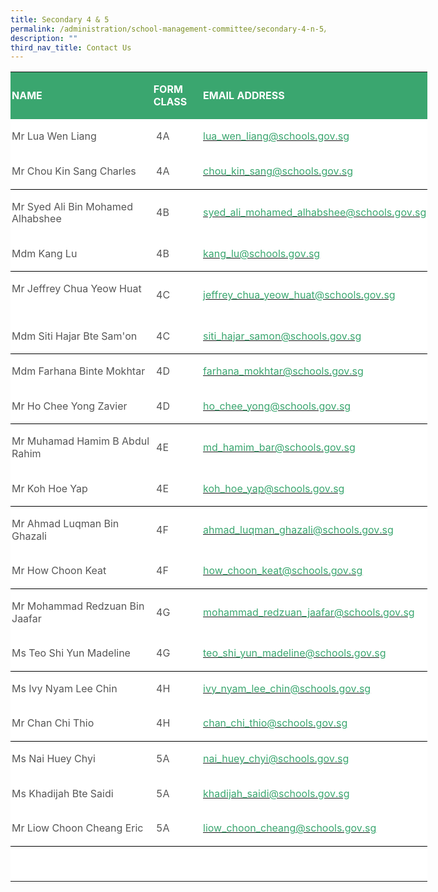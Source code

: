 ```yaml
---
title: Secondary 4 & 5
permalink: /administration/school-management-committee/secondary-4-n-5/
description: ""
third_nav_title: Contact Us
---
```


<table class="MsoNormalTable" border="0" cellspacing="0" cellpadding="0" width="667" style="width:500.45pt;background:white;border-collapse:collapse;mso-yfti-tbllook:
 1184;mso-padding-alt:0in 0in 0in 0in"><tbody><tr style="mso-yfti-irow:0;mso-yfti-firstrow:yes"><td width="271" style="width:203.1pt;background:#3AA66F;padding:1.5pt 1.5pt 1.5pt 1.5pt"><p class="MsoNormal" style="line-height:14.7pt"><b><span style="font-size:12.0pt;
  mso-bidi-font-family:Calibri;mso-bidi-theme-font:minor-latin;color:white;
  text-transform:uppercase">NAME</span></b></p></td><td width="83" style="width:62.4pt;background:#3AA66F;padding:1.5pt 1.5pt 1.5pt 1.5pt"><p class="MsoNormal" style="line-height:14.7pt"><b><span style="font-size:12.0pt;
  mso-bidi-font-family:Calibri;mso-bidi-theme-font:minor-latin;color:white;
  text-transform:uppercase">FORM CLASS</span></b></p></td><td width="313" style="width:234.95pt;background:#3AA66F;padding:1.5pt 1.5pt 1.5pt 1.5pt"><p class="MsoNormal" style="line-height:14.7pt"><b><span style="font-size:12.0pt;
  mso-bidi-font-family:Calibri;mso-bidi-theme-font:minor-latin;color:white;
  text-transform:uppercase">EMAIL ADDRESS</span></b></p></td></tr><tr style="mso-yfti-irow:1"><td style="padding:1.5pt 1.5pt 1.5pt 1.5pt"><p class="MsoNormal" style="line-height:14.7pt"><span style="font-size:12.0pt;
  mso-bidi-font-family:Calibri;mso-bidi-theme-font:minor-latin;color:#565656">Mr Lua Wen Liang</span></p></td><td width="83" style="width:62.4pt;padding:1.5pt 1.5pt 1.5pt 1.5pt"><p class="MsoNormal" style="line-height:14.7pt"><span style="font-size:12.0pt;
  mso-bidi-font-family:Calibri;mso-bidi-theme-font:minor-latin;color:#565656">&nbsp;4A</span></p></td><td style="padding:1.5pt 1.5pt 1.5pt 1.5pt"><p class="MsoNormal" style="line-height:14.7pt"><span style="font-size:12.0pt;
  color:black;mso-color-alt:windowtext"><a href="mailto:lua_wen_liang@schools.gov.sg"><span style="mso-bidi-font-family:
  Calibri;mso-bidi-theme-font:minor-latin;color:#3AA66F;text-decoration:none;
  text-underline:none">lua_wen_liang@schools.gov.sg</span></a></span><span style="font-size:12.0pt;mso-bidi-font-family:Calibri;mso-bidi-theme-font:
  minor-latin;color:#565656"></span></p></td></tr><tr style="mso-yfti-irow:2"><td style="border:none;border-bottom:solid windowtext 1.0pt;mso-border-bottom-alt:
  solid windowtext .5pt;padding:1.5pt 1.5pt 1.5pt 1.5pt"><p class="MsoNormal" style="line-height:14.7pt"><span style="font-size:12.0pt;
  mso-bidi-font-family:Calibri;mso-bidi-theme-font:minor-latin;color:#565656">Mr Chou Kin Sang Charles</span></p></td><td width="83" style="width:62.4pt;border:none;border-bottom:solid windowtext 1.0pt;
  mso-border-bottom-alt:solid windowtext .5pt;padding:1.5pt 1.5pt 1.5pt 1.5pt"><p class="MsoNormal" style="line-height:14.7pt"><span style="font-size:12.0pt;
  mso-bidi-font-family:Calibri;mso-bidi-theme-font:minor-latin;color:#565656">&nbsp;4A</span></p></td><td style="border:none;border-bottom:solid windowtext 1.0pt;mso-border-bottom-alt:
  solid windowtext .5pt;padding:1.5pt 1.5pt 1.5pt 1.5pt"><p class="MsoNormal" style="line-height:14.7pt"><span style="font-size:12.0pt;
  color:black;mso-color-alt:windowtext"><a href="mailto:chou_kin_sang@schools.gov.sg"><span style="mso-bidi-font-family:
  Calibri;mso-bidi-theme-font:minor-latin;color:#3AA66F;text-decoration:none;
  text-underline:none">chou_kin_sang@schools.gov.sg</span></a></span><span style="font-size:12.0pt;mso-bidi-font-family:Calibri;mso-bidi-theme-font:
  minor-latin;color:#565656"></span></p></td></tr><tr style="mso-yfti-irow:3"><td style="border:none;mso-border-top-alt:solid windowtext .5pt;padding:1.5pt 1.5pt 1.5pt 1.5pt"><p class="MsoNormal" style="line-height:14.7pt"><span style="font-size:12.0pt;
  mso-bidi-font-family:Calibri;mso-bidi-theme-font:minor-latin;color:#565656">Mr Syed Ali Bin Mohamed Alhabshee</span></p></td><td width="83" style="width:62.4pt;border:none;mso-border-top-alt:solid windowtext .5pt;
  padding:1.5pt 1.5pt 1.5pt 1.5pt"><p class="MsoNormal" style="line-height:14.7pt"><span style="font-size:12.0pt;
  mso-bidi-font-family:Calibri;mso-bidi-theme-font:minor-latin;color:#565656">&nbsp;4B</span></p></td><td style="border:none;mso-border-top-alt:solid windowtext .5pt;padding:1.5pt 1.5pt 1.5pt 1.5pt"><p class="MsoNormal" style="line-height:14.7pt"><span style="font-size:12.0pt;
  color:black;mso-color-alt:windowtext"><a href="mailto:syed_ali_mohamed_alhabshee@schools.gov.sg"><span style="mso-bidi-font-family:Calibri;mso-bidi-theme-font:minor-latin;
  color:#3AA66F;text-decoration:none;text-underline:none">syed_ali_mohamed_alhabshee@schools.gov.sg</span></a></span><span style="font-size:12.0pt;mso-bidi-font-family:Calibri;mso-bidi-theme-font:
  minor-latin;color:#565656"></span></p></td></tr><tr style="mso-yfti-irow:4"><td style="border:none;border-bottom:solid windowtext 1.0pt;mso-border-bottom-alt:
  solid windowtext .5pt;padding:1.5pt 1.5pt 1.5pt 1.5pt"><p class="MsoNormal" style="line-height:14.7pt"><span style="font-size:12.0pt;
  mso-bidi-font-family:Calibri;mso-bidi-theme-font:minor-latin;color:#565656">Mdm Kang Lu</span></p></td><td width="83" style="width:62.4pt;border:none;border-bottom:solid windowtext 1.0pt;
  mso-border-bottom-alt:solid windowtext .5pt;padding:1.5pt 1.5pt 1.5pt 1.5pt"><p class="MsoNormal" style="line-height:14.7pt"><span style="font-size:12.0pt;
  mso-bidi-font-family:Calibri;mso-bidi-theme-font:minor-latin;color:#565656">&nbsp;4B</span></p></td><td style="border:none;border-bottom:solid windowtext 1.0pt;mso-border-bottom-alt:
  solid windowtext .5pt;padding:1.5pt 1.5pt 1.5pt 1.5pt"><p class="MsoNormal" style="line-height:14.7pt"><span style="font-size:12.0pt;
  color:black;mso-color-alt:windowtext"><a href="mailto:kang_lu@schools.gov.sg"><span style="mso-bidi-font-family:Calibri;mso-bidi-theme-font:minor-latin;
  color:#3AA66F;text-decoration:none;text-underline:none">kang_lu@schools.gov.sg</span></a></span><span style="font-size:12.0pt;mso-bidi-font-family:Calibri;mso-bidi-theme-font:
  minor-latin;color:#565656"></span></p></td></tr><tr style="mso-yfti-irow:5"><td style="border:none;mso-border-top-alt:solid windowtext .5pt;padding:1.5pt 1.5pt 1.5pt 1.5pt"><p class="MsoNormal" style="line-height:14.7pt"><span style="font-size:12.0pt;
  mso-bidi-font-family:Calibri;mso-bidi-theme-font:minor-latin;color:#565656">Mr Jeffrey Chua Yeow Huat&nbsp;&nbsp;&nbsp; &nbsp;</span></p></td><td width="83" style="width:62.4pt;border:none;mso-border-top-alt:solid windowtext .5pt;
  padding:1.5pt 1.5pt 1.5pt 1.5pt"><p class="MsoNormal" style="line-height:14.7pt"><span style="font-size:12.0pt;
  mso-bidi-font-family:Calibri;mso-bidi-theme-font:minor-latin;color:#565656">&nbsp;4C</span></p></td><td style="border:none;mso-border-top-alt:solid windowtext .5pt;padding:1.5pt 1.5pt 1.5pt 1.5pt"><p class="MsoNormal" style="line-height:14.7pt"><span style="font-size:12.0pt;
  color:black;mso-color-alt:windowtext"><a href="mailto:jeffrey_chua_yeow_huat@schools.gov.sg"><span style="mso-bidi-font-family:
  Calibri;mso-bidi-theme-font:minor-latin;color:#3AA66F;text-decoration:none;
  text-underline:none">jeffrey_chua_yeow_huat@schools.gov.sg</span></a></span><span style="font-size:12.0pt;mso-bidi-font-family:Calibri;mso-bidi-theme-font:
  minor-latin;color:#565656"></span></p></td></tr><tr style="mso-yfti-irow:6"><td style="border:none;border-bottom:solid windowtext 1.0pt;mso-border-bottom-alt:
  solid windowtext .5pt;padding:1.5pt 1.5pt 1.5pt 1.5pt"><p class="MsoNormal" style="line-height:14.7pt"><span style="font-size:12.0pt;
  mso-bidi-font-family:Calibri;mso-bidi-theme-font:minor-latin;color:#565656">Mdm Siti Hajar Bte Sam'on</span></p></td><td width="83" style="width:62.4pt;border:none;border-bottom:solid windowtext 1.0pt;
  mso-border-bottom-alt:solid windowtext .5pt;padding:1.5pt 1.5pt 1.5pt 1.5pt"><p class="MsoNormal" style="line-height:14.7pt"><span style="font-size:12.0pt;
  mso-bidi-font-family:Calibri;mso-bidi-theme-font:minor-latin;color:#565656">&nbsp;4C</span></p></td><td style="border:none;border-bottom:solid windowtext 1.0pt;mso-border-bottom-alt:
  solid windowtext .5pt;padding:1.5pt 1.5pt 1.5pt 1.5pt"><p class="MsoNormal" style="line-height:14.7pt"><span style="font-size:12.0pt;
  color:black;mso-color-alt:windowtext"><a href="mailto:siti_hajar_samon@schools.gov.sg"><span style="mso-bidi-font-family:
  Calibri;mso-bidi-theme-font:minor-latin;color:#3AA66F;text-decoration:none;
  text-underline:none">siti_hajar_samon@schools.gov.sg</span></a></span><span style="font-size:12.0pt;mso-bidi-font-family:Calibri;mso-bidi-theme-font:
  minor-latin;color:#565656"></span></p></td></tr><tr style="mso-yfti-irow:7"><td style="border:none;mso-border-top-alt:solid windowtext .5pt;padding:1.5pt 1.5pt 1.5pt 1.5pt"><p class="MsoNormal" style="line-height:14.7pt"><span style="font-size:12.0pt;
  mso-bidi-font-family:Calibri;mso-bidi-theme-font:minor-latin;color:#565656">Mdm Farhana Binte Mokhtar</span></p></td><td width="83" style="width:62.4pt;border:none;mso-border-top-alt:solid windowtext .5pt;
  padding:1.5pt 1.5pt 1.5pt 1.5pt"><p class="MsoNormal" style="line-height:14.7pt"><span style="font-size:12.0pt;
  mso-bidi-font-family:Calibri;mso-bidi-theme-font:minor-latin;color:#565656">&nbsp;4D</span></p></td><td style="border:none;mso-border-top-alt:solid windowtext .5pt;padding:1.5pt 1.5pt 1.5pt 1.5pt"><p class="MsoNormal" style="line-height:14.7pt"><span style="font-size:12.0pt;
  color:black;mso-color-alt:windowtext"><a href="mailto:farhana_mokhtar@schools.gov.sg"><span style="mso-bidi-font-family:
  Calibri;mso-bidi-theme-font:minor-latin;color:#3AA66F;text-decoration:none;
  text-underline:none">farhana_mokhtar@schools.gov.sg</span></a></span><span style="font-size:12.0pt;mso-bidi-font-family:Calibri;mso-bidi-theme-font:
  minor-latin;color:#565656"></span></p></td></tr><tr style="mso-yfti-irow:8"><td style="border:none;border-bottom:solid windowtext 1.0pt;mso-border-bottom-alt:
  solid windowtext .5pt;padding:1.5pt 1.5pt 1.5pt 1.5pt"><p class="MsoNormal" style="line-height:14.7pt"><span style="font-size:12.0pt;
  mso-bidi-font-family:Calibri;mso-bidi-theme-font:minor-latin;color:#565656">Mr Ho Chee Yong Zavier&nbsp;</span></p></td><td width="83" style="width:62.4pt;border:none;border-bottom:solid windowtext 1.0pt;
  mso-border-bottom-alt:solid windowtext .5pt;padding:1.5pt 1.5pt 1.5pt 1.5pt"><p class="MsoNormal" style="line-height:14.7pt"><span style="font-size:12.0pt;
  mso-bidi-font-family:Calibri;mso-bidi-theme-font:minor-latin;color:#565656">&nbsp;4D</span></p></td><td style="border:none;border-bottom:solid windowtext 1.0pt;mso-border-bottom-alt:
  solid windowtext .5pt;padding:1.5pt 1.5pt 1.5pt 1.5pt"><p class="MsoNormal" style="line-height:14.7pt"><span style="font-size:12.0pt;
  color:black;mso-color-alt:windowtext"><a href="mailto:ho_chee_yong@schools.gov.sg"><span style="mso-bidi-font-family:
  Calibri;mso-bidi-theme-font:minor-latin;color:#3AA66F;text-decoration:none;
  text-underline:none">ho_chee_yong@schools.gov.sg</span></a></span><span style="font-size:12.0pt;mso-bidi-font-family:Calibri;mso-bidi-theme-font:
  minor-latin;color:#565656"></span></p></td></tr><tr style="mso-yfti-irow:9"><td style="border:none;mso-border-top-alt:solid windowtext .5pt;padding:1.5pt 1.5pt 1.5pt 1.5pt"><p class="MsoNormal" style="line-height:14.7pt"><span style="font-size:12.0pt;
  mso-bidi-font-family:Calibri;mso-bidi-theme-font:minor-latin;color:#565656">Mr Muhamad Hamim B Abdul Rahim&nbsp;&nbsp;</span></p></td><td width="83" style="width:62.4pt;border:none;mso-border-top-alt:solid windowtext .5pt;
  padding:1.5pt 1.5pt 1.5pt 1.5pt"><p class="MsoNormal" style="line-height:14.7pt"><span style="font-size:12.0pt;
  mso-bidi-font-family:Calibri;mso-bidi-theme-font:minor-latin;color:#565656">&nbsp;4E</span></p></td><td style="border:none;mso-border-top-alt:solid windowtext .5pt;padding:1.5pt 1.5pt 1.5pt 1.5pt"><p class="MsoNormal" style="line-height:14.7pt"><span style="font-size:12.0pt;
  color:black;mso-color-alt:windowtext"><a href="mailto:md_hamim_bar@schools.gov.sg"><span style="mso-bidi-font-family:
  Calibri;mso-bidi-theme-font:minor-latin;color:#3AA66F;text-decoration:none;
  text-underline:none">md_hamim_bar@schools.gov.sg</span></a></span><span style="font-size:12.0pt;mso-bidi-font-family:Calibri;mso-bidi-theme-font:
  minor-latin;color:#565656"></span></p></td></tr><tr style="mso-yfti-irow:10"><td style="border:none;border-bottom:solid windowtext 1.0pt;mso-border-bottom-alt:
  solid windowtext .5pt;padding:1.5pt 1.5pt 1.5pt 1.5pt"><p class="MsoNormal" style="line-height:14.7pt"><span style="font-size:12.0pt;
  mso-bidi-font-family:Calibri;mso-bidi-theme-font:minor-latin;color:#565656">Mr Koh Hoe Yap</span></p></td><td width="83" style="width:62.4pt;border:none;border-bottom:solid windowtext 1.0pt;
  mso-border-bottom-alt:solid windowtext .5pt;padding:1.5pt 1.5pt 1.5pt 1.5pt"><p class="MsoNormal" style="line-height:14.7pt"><span style="font-size:12.0pt;
  mso-bidi-font-family:Calibri;mso-bidi-theme-font:minor-latin;color:#565656">&nbsp;4E</span></p></td><td style="border:none;border-bottom:solid windowtext 1.0pt;mso-border-bottom-alt:
  solid windowtext .5pt;padding:1.5pt 1.5pt 1.5pt 1.5pt"><p class="MsoNormal" style="line-height:14.7pt"><span style="font-size:12.0pt;
  color:black;mso-color-alt:windowtext"><a href="mailto:koh_hoe_yap@schools.gov.sg"><span style="mso-bidi-font-family:
  Calibri;mso-bidi-theme-font:minor-latin;color:#3AA66F;text-decoration:none;
  text-underline:none">koh_hoe_yap@schools.gov.sg</span></a></span><span style="font-size:12.0pt;mso-bidi-font-family:Calibri;mso-bidi-theme-font:
  minor-latin;color:#565656"></span></p></td></tr><tr style="mso-yfti-irow:11"><td style="border:none;mso-border-top-alt:solid windowtext .5pt;padding:1.5pt 1.5pt 1.5pt 1.5pt"><p class="MsoNormal" style="line-height:14.7pt"><span style="font-size:12.0pt;
  mso-bidi-font-family:Calibri;mso-bidi-theme-font:minor-latin;color:#565656">Mr Ahmad Luqman Bin Ghazali</span></p></td><td width="83" style="width:62.4pt;border:none;mso-border-top-alt:solid windowtext .5pt;
  padding:1.5pt 1.5pt 1.5pt 1.5pt"><p class="MsoNormal" style="line-height:14.7pt"><span style="font-size:12.0pt;
  mso-bidi-font-family:Calibri;mso-bidi-theme-font:minor-latin;color:#565656">&nbsp;4F</span></p></td><td style="border:none;mso-border-top-alt:solid windowtext .5pt;padding:1.5pt 1.5pt 1.5pt 1.5pt"><p class="MsoNormal" style="line-height:14.7pt"><span style="font-size:12.0pt;
  color:black;mso-color-alt:windowtext"><a href="mailto:ahmad_luqman_ghazali@schools.gov.sg"><span style="mso-bidi-font-family:
  Calibri;mso-bidi-theme-font:minor-latin;color:#3AA66F;text-decoration:none;
  text-underline:none">ahmad_luqman_ghazali@schools.gov.sg</span></a></span><span style="font-size:12.0pt;mso-bidi-font-family:Calibri;mso-bidi-theme-font:
  minor-latin;color:#565656"></span></p></td></tr><tr style="mso-yfti-irow:12"><td style="border:none;border-bottom:solid windowtext 1.0pt;mso-border-bottom-alt:
  solid windowtext .5pt;padding:1.5pt 1.5pt 1.5pt 1.5pt"><p class="MsoNormal" style="line-height:14.7pt"><span style="font-size:12.0pt;
  mso-bidi-font-family:Calibri;mso-bidi-theme-font:minor-latin;color:#565656">Mr How Choon Keat</span></p></td><td width="83" style="width:62.4pt;border:none;border-bottom:solid windowtext 1.0pt;
  mso-border-bottom-alt:solid windowtext .5pt;padding:1.5pt 1.5pt 1.5pt 1.5pt"><p class="MsoNormal" style="line-height:14.7pt"><span style="font-size:12.0pt;
  mso-bidi-font-family:Calibri;mso-bidi-theme-font:minor-latin;color:#565656">&nbsp;4F</span></p></td><td style="border:none;border-bottom:solid windowtext 1.0pt;mso-border-bottom-alt:
  solid windowtext .5pt;padding:1.5pt 1.5pt 1.5pt 1.5pt"><p class="MsoNormal" style="line-height:14.7pt"><span style="font-size:12.0pt;
  color:black;mso-color-alt:windowtext"><a href="mailto:how_choon_keat@schools.gov.sg"><span style="mso-bidi-font-family:
  Calibri;mso-bidi-theme-font:minor-latin;color:#3AA66F;text-decoration:none;
  text-underline:none">how_choon_keat@schools.gov.sg</span></a></span><span style="font-size:12.0pt;mso-bidi-font-family:Calibri;mso-bidi-theme-font:
  minor-latin;color:#565656"></span></p></td></tr><tr style="mso-yfti-irow:13"><td style="border:none;mso-border-top-alt:solid windowtext .5pt;padding:1.5pt 1.5pt 1.5pt 1.5pt"><p class="MsoNormal" style="line-height:14.7pt"><span style="font-size:12.0pt;
  mso-bidi-font-family:Calibri;mso-bidi-theme-font:minor-latin;color:#565656">Mr Mohammad Redzuan Bin Jaafar</span></p></td><td width="83" style="width:62.4pt;border:none;mso-border-top-alt:solid windowtext .5pt;
  padding:1.5pt 1.5pt 1.5pt 1.5pt"><p class="MsoNormal" style="line-height:14.7pt"><span style="font-size:12.0pt;
  mso-bidi-font-family:Calibri;mso-bidi-theme-font:minor-latin;color:#565656">&nbsp;4G</span></p></td><td style="border:none;mso-border-top-alt:solid windowtext .5pt;padding:1.5pt 1.5pt 1.5pt 1.5pt"><p class="MsoNormal" style="line-height:14.7pt"><span style="font-size:12.0pt;
  color:black;mso-color-alt:windowtext"><a href="mailto:mohammad_redzuan_jaafar@schools.gov.sg"><span style="mso-bidi-font-family:
  Calibri;mso-bidi-theme-font:minor-latin;color:#3AA66F;text-decoration:none;
  text-underline:none">mohammad_redzuan_jaafar@schools.gov.sg</span></a></span><span style="font-size:12.0pt;mso-bidi-font-family:Calibri;mso-bidi-theme-font:
  minor-latin;color:#565656"></span></p></td></tr><tr style="mso-yfti-irow:14"><td style="border:none;border-bottom:solid windowtext 1.0pt;mso-border-bottom-alt:
  solid windowtext .5pt;padding:1.5pt 1.5pt 1.5pt 1.5pt"><p class="MsoNormal" style="line-height:14.7pt"><span style="font-size:12.0pt;
  mso-bidi-font-family:Calibri;mso-bidi-theme-font:minor-latin;color:#565656">Ms Teo Shi Yun Madeline&nbsp;&nbsp; &nbsp;</span></p></td><td width="83" style="width:62.4pt;border:none;border-bottom:solid windowtext 1.0pt;
  mso-border-bottom-alt:solid windowtext .5pt;padding:1.5pt 1.5pt 1.5pt 1.5pt"><p class="MsoNormal" style="line-height:14.7pt"><span style="font-size:12.0pt;
  mso-bidi-font-family:Calibri;mso-bidi-theme-font:minor-latin;color:#565656">&nbsp;4G</span></p></td><td style="border:none;border-bottom:solid windowtext 1.0pt;mso-border-bottom-alt:
  solid windowtext .5pt;padding:1.5pt 1.5pt 1.5pt 1.5pt"><p class="MsoNormal" style="line-height:14.7pt"><span style="font-size:12.0pt;
  color:black;mso-color-alt:windowtext"><a href="mailto:teo_shi_yun_madeline@schools.gov.sg"><span style="mso-bidi-font-family:
  Calibri;mso-bidi-theme-font:minor-latin;color:#3AA66F;text-decoration:none;
  text-underline:none">teo_shi_yun_madeline@schools.gov.sg</span></a></span><span style="font-size:12.0pt;mso-bidi-font-family:Calibri;mso-bidi-theme-font:
  minor-latin;color:#565656"></span></p></td></tr><tr style="mso-yfti-irow:15"><td style="border:none;mso-border-top-alt:solid windowtext .5pt;padding:1.5pt 1.5pt 1.5pt 1.5pt"><p class="MsoNormal" style="line-height:14.7pt"><span style="font-size:12.0pt;
  mso-bidi-font-family:Calibri;mso-bidi-theme-font:minor-latin;color:#565656">Ms Ivy Nyam Lee Chin&nbsp;&nbsp; &nbsp;</span></p></td><td width="83" style="width:62.4pt;border:none;mso-border-top-alt:solid windowtext .5pt;
  padding:1.5pt 1.5pt 1.5pt 1.5pt"><p class="MsoNormal" style="line-height:14.7pt"><span style="font-size:12.0pt;
  mso-bidi-font-family:Calibri;mso-bidi-theme-font:minor-latin;color:#565656">&nbsp;4H</span></p></td><td style="border:none;mso-border-top-alt:solid windowtext .5pt;padding:1.5pt 1.5pt 1.5pt 1.5pt"><p class="MsoNormal" style="line-height:14.7pt"><span style="font-size:12.0pt;
  color:black;mso-color-alt:windowtext"><a href="mailto:ivy_nyam_lee_chin@schools.gov.sg"><span style="mso-bidi-font-family:
  Calibri;mso-bidi-theme-font:minor-latin;color:#3AA66F;text-decoration:none;
  text-underline:none">ivy_nyam_lee_chin@schools.gov.sg</span></a></span><span style="font-size:12.0pt;mso-bidi-font-family:Calibri;mso-bidi-theme-font:
  minor-latin;color:#565656"></span></p></td></tr><tr style="mso-yfti-irow:16"><td style="border:none;border-bottom:solid windowtext 1.0pt;mso-border-bottom-alt:
  solid windowtext .5pt;padding:1.5pt 1.5pt 1.5pt 1.5pt"><p class="MsoNormal" style="line-height:14.7pt"><span style="font-size:12.0pt;
  mso-bidi-font-family:Calibri;mso-bidi-theme-font:minor-latin;color:#565656">Mr Chan Chi Thio</span></p></td><td width="83" style="width:62.4pt;border:none;border-bottom:solid windowtext 1.0pt;
  mso-border-bottom-alt:solid windowtext .5pt;padding:1.5pt 1.5pt 1.5pt 1.5pt"><p class="MsoNormal" style="line-height:14.7pt"><span style="font-size:12.0pt;
  mso-bidi-font-family:Calibri;mso-bidi-theme-font:minor-latin;color:#565656">&nbsp;4H</span></p></td><td style="border:none;border-bottom:solid windowtext 1.0pt;mso-border-bottom-alt:
  solid windowtext .5pt;padding:1.5pt 1.5pt 1.5pt 1.5pt"><p class="MsoNormal" style="line-height:14.7pt"><span style="font-size:12.0pt;
  color:black;mso-color-alt:windowtext"><a href="mailto:chan_chi_thio@schools.gov.sg"><span style="mso-bidi-font-family:
  Calibri;mso-bidi-theme-font:minor-latin;color:#3AA66F;text-decoration:none;
  text-underline:none">chan_chi_thio@schools.gov.sg</span></a></span><span style="font-size:12.0pt;mso-bidi-font-family:Calibri;mso-bidi-theme-font:
  minor-latin;color:#565656"></span></p></td></tr><tr style="mso-yfti-irow:17"><td style="border:none;mso-border-top-alt:solid windowtext .5pt;padding:1.5pt 1.5pt 1.5pt 1.5pt"><p class="MsoNormal" style="line-height:14.7pt"><span style="font-size:12.0pt;
  mso-bidi-font-family:Calibri;mso-bidi-theme-font:minor-latin;color:#565656">Ms Nai Huey Chyi&nbsp;</span></p></td><td width="83" style="width:62.4pt;border:none;mso-border-top-alt:solid windowtext .5pt;
  padding:1.5pt 1.5pt 1.5pt 1.5pt"><p class="MsoNormal" style="line-height:14.7pt"><span style="font-size:12.0pt;
  mso-bidi-font-family:Calibri;mso-bidi-theme-font:minor-latin;color:#565656">&nbsp;5A</span></p></td><td style="border:none;mso-border-top-alt:solid windowtext .5pt;padding:1.5pt 1.5pt 1.5pt 1.5pt"><p class="MsoNormal" style="line-height:14.7pt"><span style="font-size:12.0pt;
  color:black;mso-color-alt:windowtext"><a href="mailto:nai_huey_chyi@schools.gov.sg"><span style="mso-bidi-font-family:
  Calibri;mso-bidi-theme-font:minor-latin;color:#3AA66F;text-decoration:none;
  text-underline:none">nai_huey_chyi@schools.gov.sg</span></a></span><span style="font-size:12.0pt;mso-bidi-font-family:Calibri;mso-bidi-theme-font:
  minor-latin;color:#565656"></span></p></td></tr><tr style="mso-yfti-irow:18"><td style="padding:1.5pt 1.5pt 1.5pt 1.5pt"><p class="MsoNormal" style="line-height:14.7pt"><span style="font-size:12.0pt;
  mso-bidi-font-family:Calibri;mso-bidi-theme-font:minor-latin;color:#565656">Ms Khadijah Bte Saidi</span></p></td><td width="83" style="width:62.4pt;padding:1.5pt 1.5pt 1.5pt 1.5pt"><p class="MsoNormal" style="line-height:14.7pt"><span style="font-size:12.0pt;
  mso-bidi-font-family:Calibri;mso-bidi-theme-font:minor-latin;color:#565656">&nbsp;5A</span></p></td><td style="padding:1.5pt 1.5pt 1.5pt 1.5pt"><p class="MsoNormal" style="line-height:14.7pt"><span style="font-size:12.0pt;
  color:black;mso-color-alt:windowtext"><a href="mailto:khadijah_saidi@schools.gov.sg"><span style="mso-bidi-font-family:
  Calibri;mso-bidi-theme-font:minor-latin;color:#3AA66F;text-decoration:none;
  text-underline:none">khadijah_saidi@schools.gov.sg</span></a></span><span style="font-size:12.0pt;mso-bidi-font-family:Calibri;mso-bidi-theme-font:
  minor-latin;color:#565656"></span></p></td></tr><tr style="mso-yfti-irow:19"><td style="border:none;border-bottom:solid windowtext 1.0pt;mso-border-bottom-alt:
  solid windowtext .5pt;padding:1.5pt 1.5pt 1.5pt 1.5pt"><p class="MsoNormal" style="line-height:14.7pt"><span style="font-size:12.0pt;
  mso-bidi-font-family:Calibri;mso-bidi-theme-font:minor-latin;color:#565656">Mr Liow Choon Cheang Eric</span></p></td><td width="83" style="width:62.4pt;border:none;border-bottom:solid windowtext 1.0pt;
  mso-border-bottom-alt:solid windowtext .5pt;padding:1.5pt 1.5pt 1.5pt 1.5pt"><p class="MsoNormal" style="line-height:14.7pt"><span style="font-size:12.0pt;
  mso-bidi-font-family:Calibri;mso-bidi-theme-font:minor-latin;color:#565656">&nbsp;5A</span></p></td><td style="border:none;border-bottom:solid windowtext 1.0pt;mso-border-bottom-alt:
  solid windowtext .5pt;padding:1.5pt 1.5pt 1.5pt 1.5pt"><p class="MsoNormal" style="line-height:14.7pt"><span style="font-size:12.0pt;
  color:black;mso-color-alt:windowtext"><a href="mailto:liow_choon_cheang@schools.gov.sg"><span style="mso-bidi-font-family:
  Calibri;mso-bidi-theme-font:minor-latin;color:#3AA66F;text-decoration:none;
  text-underline:none">liow_choon_cheang@schools.gov.sg</span></a></span><span style="font-size:12.0pt;mso-bidi-font-family:Calibri;mso-bidi-theme-font:
  minor-latin;color:#565656"></span></p></td></tr><tr style="mso-yfti-irow:20;mso-yfti-lastrow:yes"><td style="border:none;mso-border-top-alt:solid windowtext .5pt;padding:1.5pt 1.5pt 1.5pt 1.5pt"><p class="MsoNormal" style="line-height:14.7pt"><span style="font-size:12.0pt;
  mso-bidi-font-family:Calibri;mso-bidi-theme-font:minor-latin;color:#565656">&nbsp;</span></p></td><td width="83" style="width:62.4pt;border:none;mso-border-top-alt:solid windowtext .5pt;
  padding:1.5pt 1.5pt 1.5pt 1.5pt"><p class="MsoNormal" style="line-height:14.7pt"><span style="font-size:12.0pt;
  mso-bidi-font-family:Calibri;mso-bidi-theme-font:minor-latin;color:#565656">&nbsp;</span></p></td><td style="border:none;mso-border-top-alt:solid windowtext .5pt;padding:1.5pt 1.5pt 1.5pt 1.5pt"><p class="MsoNormal" style="line-height:14.7pt"><span style="font-size:12.0pt;
  mso-bidi-font-family:Calibri;mso-bidi-theme-font:minor-latin;color:#565656">&nbsp;</span></p></td></tr></tbody></table>